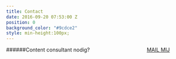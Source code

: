 ```yaml
---
title: Contact
date: 2016-09-20 07:53:00 Z
position: 0
background_color: "#9cdce2"
style: min-height:100px;
---
```


######Content consultant nodig? <a href="#" class="btn btn-primary btn-lg mailto" style="margin-left:30%">MAIL MIJ</a>